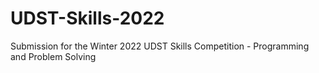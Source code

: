 # UDST-Skills-2022
Submission for the Winter 2022 UDST Skills Competition - Programming and Problem Solving 
